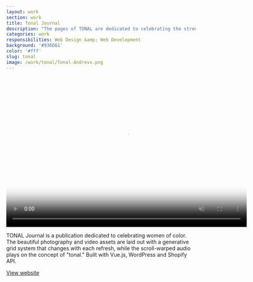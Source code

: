 ```yaml
---
layout: work
section: work
title: Tonal Journal
description: "The pages of TONAL are dedicated to celebrating the strength, ambition, and beauty in women of color."
categories: work
responsibilities: Web Design &amp; Web Development
background: '#936D61'
color: '#fff'
slug: tonal
image: /work/tonal/Tonal-Andrevv.png
---
```


<div>
  <video muted playsinline id="tonal" class="browser_img" title="Tonal Journal"
    preload="auto" width="640" height="400" poster="{{ site.root }}{{ page.image }}" data-setup="{}">
    <source src="{{ site.root }}/work/tonal/Tonal-Andrevv.mp4" type='video/mp4'>
  </video>
</div>

TONAL Journal is a publication dedicated to celebrating women of color. The beautiful photography and video assets are laid out with a generative grid system that changes with each refresh, while the scroll-warped audio plays on the concept of "tonal." Built with Vue.js, WordPress and Shopify API. 

<a href="http://tonaljournal.com/" class="button" rel="external">View website</a>
